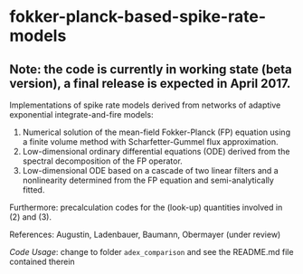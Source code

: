 # fokker-planck-based-spike-rate-models

## Note: the code is currently in working state (beta version), a final release is expected in April 2017.

Implementations of spike rate models derived from networks of adaptive exponential integrate-and-fire models:

1. Numerical solution of the mean-field Fokker-Planck (FP) equation using a finite volume method with Scharfetter-Gummel flux approximation.
2. Low-dimensional ordinary differential equations (ODE) derived from the spectral decomposition of the FP operator. 
3. Low-dimensional ODE based on a cascade of two linear filters and a nonlinearity determined from the FP equation and semi-analytically fitted.

Furthermore: precalculation codes for the (look-up) quantities involved in (2) and (3).

References: Augustin, Ladenbauer, Baumann, Obermayer (under review)

_Code Usage_: change to folder `adex_comparison` and see the README.md file contained therein
